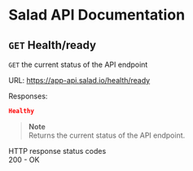 # Salad API Documentation

## `GET` Health/ready
`GET` the current status of the API endpoint

URL: https://app-api.salad.io/health/ready

Responses:
```json
Healthy
```

> **Note** <br>
> Returns the current status of the API endpoint.

HTTP response status codes <br>
200	- OK